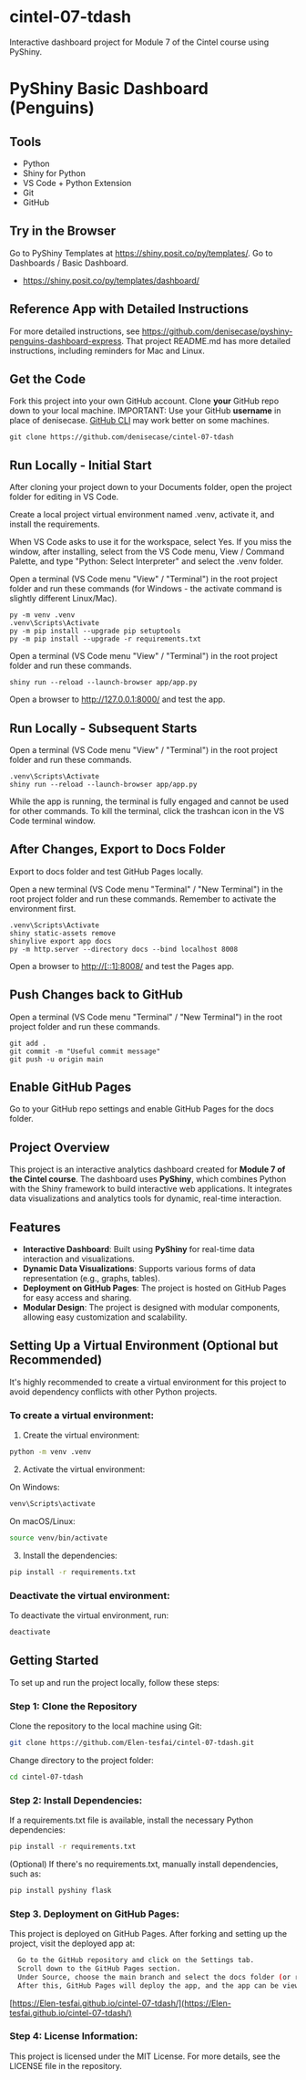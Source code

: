 # cintel-07-tdash
Interactive dashboard project for Module 7 of the Cintel course using PyShiny.

# PyShiny Basic Dashboard (Penguins)

## Tools

- Python
- Shiny for Python
- VS Code + Python Extension
- Git
- GitHub

## Try in the Browser

Go to PyShiny Templates at <https://shiny.posit.co/py/templates/>.
Go to Dashboards / Basic Dashboard.

- <https://shiny.posit.co/py/templates/dashboard/>

## Reference App with Detailed Instructions

For more detailed instructions, see <https://github.com/denisecase/pyshiny-penguins-dashboard-express>.
That project README.md has more detailed instructions, including reminders for Mac and Linux. 

## Get the Code

Fork this project into your own GitHub account.
Clone **your** GitHub repo down to your local machine.
IMPORTANT: Use your GitHub **username** in place of denisecase.
[GitHub CLI](https://cli.github.com/) may work better on some machines.

```shell
git clone https://github.com/denisecase/cintel-07-tdash
```

## Run Locally - Initial Start

After cloning your project down to your Documents folder, open the project folder for editing in VS Code.

Create a local project virtual environment named .venv, activate it, and install the requirements.

When VS Code asks to use it for the workspace, select Yes.
If you miss the window, after installing, select from the VS Code menu, View / Command Palette, and type "Python: Select Interpreter" and select the .venv folder.

Open a terminal (VS Code menu "View" / "Terminal") in the root project folder and run these commands (for Windows - the activate command is slightly different Linux/Mac).

```shell
py -m venv .venv
.venv\Scripts\Activate
py -m pip install --upgrade pip setuptools
py -m pip install --upgrade -r requirements.txt
```

Open a terminal (VS Code menu "View" / "Terminal") in the root project folder and run these commands.

```shell
shiny run --reload --launch-browser app/app.py
```

Open a browser to <http://127.0.0.1:8000/> and test the app.

## Run Locally - Subsequent Starts

Open a terminal (VS Code menu "View" / "Terminal") in the root project folder and run these commands.

```shell
.venv\Scripts\Activate
shiny run --reload --launch-browser app/app.py
```

While the app is running, the terminal is fully engaged and cannot be used for other commands. 
To kill the terminal, click the trashcan icon in the VS Code terminal window. 

## After Changes, Export to Docs Folder

Export to docs folder and test GitHub Pages locally.

Open a new terminal (VS Code menu "Terminal" / "New Terminal") in the root project folder and run these commands. 
Remember to activate the environment first. 

```shell
.venv\Scripts\Activate
shiny static-assets remove
shinylive export app docs
py -m http.server --directory docs --bind localhost 8008
```

Open a browser to <http://[::1]:8008/> and test the Pages app.

## Push Changes back to GitHub

Open a terminal (VS Code menu "Terminal" / "New Terminal") in the root project folder and run these commands.

```shell
git add .
git commit -m "Useful commit message"
git push -u origin main
```

## Enable GitHub Pages

Go to your GitHub repo settings and enable GitHub Pages for the docs folder.

## Project Overview

This project is an interactive analytics dashboard created for **Module 7 of the Cintel course**. The dashboard uses **PyShiny**, which combines Python with the Shiny framework to build interactive web applications. It integrates data visualizations and analytics tools for dynamic, real-time interaction.

## Features

- **Interactive Dashboard**: Built using **PyShiny** for real-time data interaction and visualizations.
- **Dynamic Data Visualizations**: Supports various forms of data representation (e.g., graphs, tables).
- **Deployment on GitHub Pages**: The project is hosted on GitHub Pages for easy access and sharing.
- **Modular Design**: The project is designed with modular components, allowing easy customization and scalability.

## Setting Up a Virtual Environment (Optional but Recommended)

It's highly recommended to create a virtual environment for this project to avoid dependency conflicts with other Python projects.

### To create a virtual environment:

1. Create the virtual environment:
```bash
python -m venv .venv
```
2. Activate the virtual environment:

On Windows:
 ```bash
venv\Scripts\activate
```
On macOS/Linux:
```bash
source venv/bin/activate
```
3. Install the dependencies:
```bash
pip install -r requirements.txt
```
### Deactivate the virtual environment:
To deactivate the virtual environment, run:
```bash
deactivate
```
## Getting Started

To set up and run the project locally, follow these steps:

### Step 1: Clone the Repository
Clone the repository to the local machine using Git:
```bash
git clone https://github.com/Elen-tesfai/cintel-07-tdash.git
```
Change directory to the project folder:
```bash
cd cintel-07-tdash
```
### Step 2: Install Dependencies:
If a requirements.txt file is available, install the necessary Python dependencies:
```bash
pip install -r requirements.txt
```
(Optional) If there's no requirements.txt, manually install dependencies, such as:
```bash
pip install pyshiny flask
```
### Step 3. Deployment on GitHub Pages:
This project is deployed on GitHub Pages. After forking and setting up the project, visit the deployed app at:
```bash
  Go to the GitHub repository and click on the Settings tab.
  Scroll down to the GitHub Pages section.
  Under Source, choose the main branch and select the docs folder (or root folder).
  After this, GitHub Pages will deploy the app, and the app can be viewed at:
```
[https://Elen-tesfai.github.io/cintel-07-tdash/](https://Elen-tesfai.github.io/cintel-07-tdash/)

### Step 4: License Information:
This project is licensed under the MIT License. For more details, see the LICENSE file in the repository.

